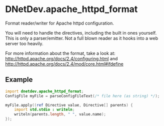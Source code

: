 # DNetDev.apache_httpd_format
Format reader/writer for Apache httpd configuration.

You will need to handle the directives, including the built in ones yourself. This is only a parser/emitter. Not a full blown reader as it hooks into a web server too heavily.

For more information about the format, take a look at: http://httpd.apache.org/docs/2.4/configuring.html and http://httpd.apache.org/docs/2.4/mod/core.html#ifdefine

## Example

```D
import dnetdev.apache_httpd_format;
ConfigFile myFile = parseConfigFileText(/* file here (as string) */);

myFile.apply((ref Directive value, Directive[] parents) {
	import std.stdio : writeln;
	writeln(parents.length, " ", value.name);
});
```